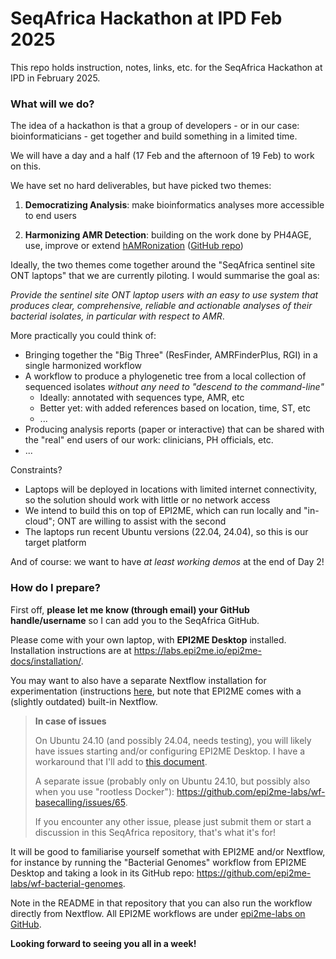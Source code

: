 # SeqAfrica Hackathon at IPD Feb 2025

This repo holds instruction, notes, links, etc. for the SeqAfrica Hackathon
at IPD in February 2025.


### What will we do?

The idea of a hackathon is that a group of developers - or in our case:
bioinformaticians - get together and build something in a limited time.

We will have a day and a half (17 Feb and the afternoon of 19 Feb) to work
on this.

We have set no hard deliverables, but have picked two themes:

 1. **Democratizing Analysis**: make bioinformatics analyses more accessible
 to end users

 2. **Harmonizing AMR Detection**: building on the work done by PH4AGE, use,
 improve or extend [hAMRonization](https://www.biorxiv.org/content/10.1101/2024.03.07.583950v1)
 ([GitHub repo](https://github.com/pha4ge/hAMRonization))

Ideally, the two themes come together around the "SeqAfrica sentinel site
ONT laptops" that we are currently piloting.  I would summarise the goal as:

_Provide the sentinel site ONT laptop users with an easy to use system that
produces clear, comprehensive, reliable and actionable analyses of their
bacterial isolates, in particular with respect to AMR_.

More practically you could think of:

 * Bringing together the "Big Three" (ResFinder, AMRFinderPlus, RGI) in a
   single harmonized workflow
 * A workflow to produce a phylogenetic tree from a local collection of
   sequenced isolates _without any need to "descend to the command-line"_
   * Ideally: annotated with sequences type, AMR, etc
   * Better yet: with added references based on location, time, ST, etc
   * ...
 * Producing analysis reports (paper or interactive) that can be shared
   with the "real" end users of our work: clinicians, PH officials, etc.
 * ...

Constraints?

 * Laptops will be deployed in locations with limited internet connectivity,
   so the solution should work with little or no network access
 * We intend to build this on top of EPI2ME, which can run locally and
   "in-cloud"; ONT are willing to assist with the second
 * The laptops run recent Ubuntu versions (22.04, 24.04), so this is our
   target platform

And of course: we want to have _at least working demos_ at the end of Day 2!


### How do I prepare?

First off, **please let me know (through email) your GitHub handle/username**
so I can add you to the SeqAfrica GitHub.

Please come with your own laptop, with **EPI2ME Desktop** installed.
Installation instructions are at <https://labs.epi2me.io/epi2me-docs/installation/>.

You may want to also have a separate Nextflow installation for experimentation
(instructions [here](https://www.nextflow.io/docs/latest/install.html), but
note that EPI2ME comes with a (slightly outdated) built-in Nextflow.

> **In case of issues**
>
> On Ubuntu 24.10 (and possibly 24.04, needs testing), you will likely have
> issues starting and/or configuring EPI2ME Desktop.  I have a workaround that
> I'll add to [this document](https://github.com/orgs/seqafrica/discussions/2).
>
> A separate issue (probably only on Ubuntu 24.10, but possibly also when you
> use "rootless Docker"): <https://github.com/epi2me-labs/wf-basecalling/issues/65>.
>
> If you encounter any other issue, please just submit them or start a discussion
> in this SeqAfrica repository, that's what it's for!

It will be good to familiarise yourself somethat with EPI2ME and/or Nextflow,
for instance by running the "Bacterial Genomes" workflow from EPI2ME Desktop
and taking a look in its GitHub repo: <https://github.com/epi2me-labs/wf-bacterial-genomes>.

Note in the README in that repository that you can also run the workflow directly
from Nextflow.  All EPI2ME workflows are under [epi2me-labs on GitHub](https://github.com/epi2me-labs).

**Looking forward to seeing you all in a week!**

